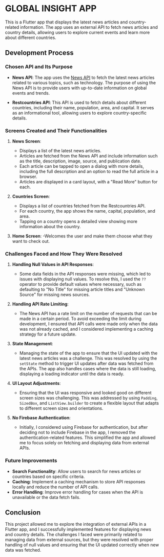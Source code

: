 # GLOBAL INSIGHT APP

This is a Flutter app that displays the latest news articles and country-related information. The app uses an external API to fetch news articles and country details, allowing users to explore current events and learn more about different countries.

## Development Process

### Chosen API and Its Purpose

- **News API**: The app uses the [News API](https://newsapi.org/) to fetch the latest news articles related to various topics, such as technology. The purpose of using the News API is to provide users with up-to-date information on global events and trends.

- **Restcountries API**: This API is used to fetch details about different countries, including their name, population, area, and capital. It serves as an informational tool, allowing users to explore country-specific details.

### Screens Created and Their Functionalities

1. **News Screen**:
   - Displays a list of the latest news articles.
   - Articles are fetched from the News API and include information such as the title, description, image, source, and publication date.
   - Each article can be tapped to open a dialog with more details, including the full description and an option to read the full article in a browser.
   - Articles are displayed in a card layout, with a "Read More" button for each.

2. **Countries Screen**:
   - Displays a list of countries fetched from the Restcountries API.
   - For each country, the app shows the name, capital, population, and area.
   - Tapping on a country opens a detailed view showing more information about the country.
3. **Home Screen**:
    -Welcomes the user and make them choose what they want to check out.

### Challenges Faced and How They Were Resolved

1. **Handling Null Values in API Responses**:
   - Some data fields in the API responses were missing, which led to issues with displaying null values. To resolve this, I used the `??` operator to provide default values where necessary, such as defaulting to "No Title" for missing article titles and "Unknown Source" for missing news sources.

2. **Handling API Rate Limiting**:
   - The News API has a rate limit on the number of requests that can be made in a certain period. To avoid exceeding the limit during development, I ensured that API calls were made only when the data was not already cached, and I considered implementing a caching strategy for a future update.

3. **State Management**:
   - Managing the state of the app to ensure that the UI updated with the latest news articles was a challenge. This was resolved by using the `setState` method to trigger UI updates after data was fetched from the APIs. The app also handles cases where the data is still loading, displaying a loading indicator until the data is ready.

4. **UI Layout Adjustments**:
   - Ensuring that the UI was responsive and looked good on different screen sizes was challenging. This was addressed by using `Padding`, `SizedBox`, and `ListView.builder` to create a flexible layout that adapts to different screen sizes and orientations.

5. **No Firebase Authentication**:
   - Initially, I considered using Firebase for authentication, but after deciding not to include Firebase in the app, I removed the authentication-related features. This simplified the app and allowed me to focus solely on fetching and displaying data from external APIs.

### Future Improvements

- **Search Functionality**: Allow users to search for news articles or countries based on specific criteria.
- **Caching**: Implement a caching mechanism to store API responses locally and reduce the number of API calls.
- **Error Handling**: Improve error handling for cases when the API is unavailable or the data fetch fails.

## Conclusion

This project allowed me to explore the integration of external APIs in a Flutter app, and I successfully implemented features for displaying news and country details. The challenges I faced were primarily related to managing data from external sources, but they were resolved with proper handling of null values and ensuring that the UI updated correctly when new data was fetched.
